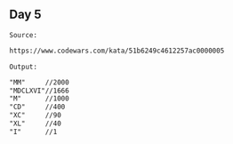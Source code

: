 ## Day 5
`Source:`
```txt
https://www.codewars.com/kata/51b6249c4612257ac0000005
```

`Output:`
```txt
"MM"     //2000
"MDCLXVI"//1666
"M"      //1000
"CD"     //400
"XC"     //90
"XL"     //40
"I"      //1
```